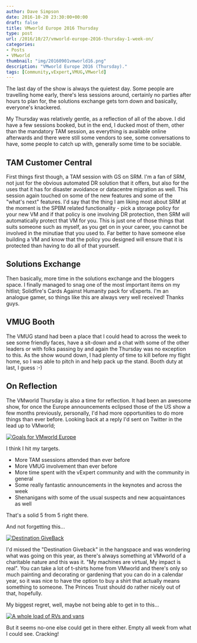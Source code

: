 ```yaml
---
author: Dave Simpson
date: 2016-10-20 23:30:00+00:00
draft: false
title: VMworld Europe 2016 Thursday
type: post
url: /2016/10/27/vmworld-europe-2016-thursday-1-week-on/
categories:
- Posts
- VMworld
thumbnail: "img/20160901vmworld16.png"
description: "VMworld Europe 2016 (Thursday)."
tags: [Community,vExpert,VMUG,VMworld]
---
```


The last day of the show is always the quietest day. Some people are travelling home early, there's less sessions around, certainly no parties after hours to plan for, the solutions exchange gets torn down and basically, everyone's knackered.  
  
My Thursday was relatively gentle, as a reflection of all of the above. I did have a few sessions booked, but in the end, I ducked most of them, other than the mandatory TAM session, as everything is available online afterwards and there were still some vendors to see, some conversations to have, some people to catch up with, generally some time to be sociable.  

## TAM Customer Central  
First things first though, a TAM session with GS on SRM. I'm a fan of SRM, not just for the obvious automated DR solution that it offers, but also for the uses that it has for disaster avoidance or datacentre migration as well. This session again touched on some of the new features and some of the "what's next" features. I'd say that the thing I am liking most about SRM at the moment is the SPBM related functionality - pick a storage policy for your new VM and if that policy is one involving DR protection, then SRM will automatically protect that VM for you. This is just one of those things that suits someone such as myself, as you get on in your career, you cannot be involved in the minutiae that you used to. Far better to have someone else building a VM and know that the policy you designed will ensure that it is protected than having to do all of that yourself.  

## Solutions Exchange  
Then basically, more time in the solutions exchange and the bloggers space. I finally managed to snag one of the most important items on my hitlist; Solidfire's Cards Against Humanity pack for vExperts. I'm an analogue gamer, so things like this are always very well received! Thanks guys.  

## VMUG Booth  
The VMUG stand had been a place that I could head to across the week to see some friendly faces, have a sit-down and a chat with some of the other leaders or with folks passing by and again the Thursday was no exception to this. As the show wound down, I had plenty of time to kill before my flight home, so I was able to pitch in and help pack up the stand. Booth duty at last, I guess :-)  

## On Reflection
The VMworld Thursday is also a time for reflection. It had been an awesome show, for once the Europe announcements eclipsed those of the US show a few months previously, personally, I'd had more opportunities to do more things than ever before. Looking back at a reply I'd sent on Twitter in the lead up to VMworld;  
  
  


[![Goals for VMworld Europe](/img/20161025shenanigans.png)]((/img/20161025shenanigans.png))

  
I think I hit my targets.  
  


  * More TAM ssessions attended than ever before
  * More VMUG involvement than ever before
  * More time spent with the vExpert community and with the community in general
  * Some really fantastic announcements in the keynotes and across the week
  * Shenanigans with some of the usual suspects and new acquaintances as well
  
  
That's a solid 5 from 5 right there.  
  
And not forgetting this...  
  


[![Destination GiveBack](/img/20161025giveback.png)](/img/20161025giveback.png)

I'd missed the "Destination Giveback" in the hangspace and was wondering what was going on this year, as there's always something at VMworld of a charitable nature and this was it. "My machines are virtual, My impact is real". You can take a lot of t-shirts home from VMworld and there's only so much painting and decorating or gardening that you can do in a calendar year, so it was nice to have the option to buy a shirt that actually means something to someone. The Princes Trust should do rather nicely out of that, hopefully.  
  
My biggest regret, well, maybe not being able to get in to this...  

[![A whole load of RVs and vans](/img/20161025othershow.jpg)](/img/20161025othershow.jpg)
  

But it seems no-one else could get in there either. Empty all week from what I could see. Cracking!  
  

